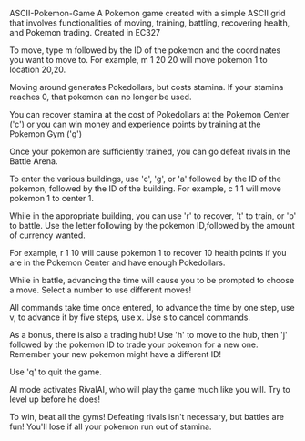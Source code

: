 ASCII-Pokemon-Game
A Pokemon game created with a simple ASCII grid that involves functionalities of moving, training, battling, recovering health, and Pokemon trading. Created in EC327


To move, type m followed by the ID of the pokemon and the coordinates you want to move to. For example, m 1 20 20 will move pokemon 1 to location 20,20.

Moving around generates Pokedollars, but costs stamina. If your stamina reaches 0, that pokemon can no longer be used.

You can recover stamina at the cost of Pokedollars at the Pokemon Center ('c') or you can win money and experience points by training at the Pokemon Gym ('g')

Once your pokemon are sufficiently trained, you can go defeat rivals in the Battle Arena. 

To enter the various buildings, use 'c', 'g', or 'a' followed by the ID of the pokemon, followed by the ID of the building. For example, c 1 1 will move pokemon 1 to center 1.

While in the appropriate building, you can use 'r' to recover, 't' to train, or 'b' to battle. Use the letter following by the pokemon ID,followed by the amount of currency wanted.

For example, r 1 10 will cause pokemon 1 to recover 10 health points if you are in the Pokemon Center and have enough Pokedollars. 

While in battle, advancing the time will cause you to be prompted to choose a move. Select a number to use different moves!

All commands take time once entered, to advance the time by one step, use v, to advance it by five steps, use x. Use s to cancel commands.

As a bonus, there is also a trading hub! Use 'h' to move to the hub, then 'j' followed by the pokemon ID to trade your pokemon for a new one. Remember your new pokemon might have a different ID!

Use 'q' to quit the game. 

AI mode activates RivalAI, who will play the game much like you will. Try to level up before he does!

To win, beat all the gyms! Defeating rivals isn't necessary, but battles are fun! You'll lose if all your pokemon run out of stamina.
